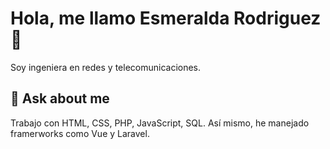 # Hola, me llamo Esmeralda Rodriguez 👋
Soy ingeniera en redes y telecomunicaciones.


## 🚀 Ask about me
Trabajo con HTML, CSS, PHP, JavaScript, SQL. Así mismo, he manejado framerworks como Vue y Laravel.

